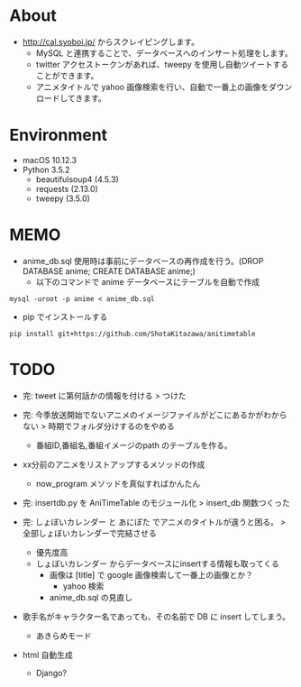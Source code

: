 # About

- http://cal.syoboi.jp/ からスクレイピングします。
	- MySQL と連携することで、データベースへのインサート処理をします。
	- twitter アクセストークンがあれば、tweepy を使用し自動ツイートすることができます。
	- アニメタイトルで yahoo 画像検索を行い、自動で一番上の画像をダウンロードしてきます。

# Environment

- macOS 10.12.3
- Python 3.5.2
	- beautifulsoup4 (4.5.3)
	- requests (2.13.0)
	- tweepy (3.5.0)

# MEMO

- anime_db.sql 使用時は事前にデータベースの再作成を行う。(DROP DATABASE anime; CREATE DATABASE anime;) 
	- 以下のコマンドで anime データベースにテーブルを自動で作成

```
mysql -uroot -p anime < anime_db.sql
```

- pip でインストールする

```
pip install git+https://github.com/ShotaKitazawa/anitimetable
```

# TODO

- 完: tweet に第何話かの情報を付ける > つけた

- 完:  今季放送開始でないアニメのイメージファイルがどこにあるかがわからない > 時期でフォルダ分けするのをやめる
	- 番組ID,番組名,番組イメージのpath のテーブルを作る。

- xx分前のアニメをリストアップするメソッドの作成
	- now_program メソッドを真似すればかんたん

- 完: insertdb.py を AniTimeTable のモジュール化 > insert_db 関数つくった

- 完: しょぼいカレンダー と あにぽた でアニメのタイトルが違うと困る。 > 全部しょぼいカレンダーで完結させる
	- 優先度高
	- しょぼいカレンダー からデータベースにinsertする情報も取ってくる
		- 画像は [title] で google 画像検索して一番上の画像とか？
			- yahoo 検索
		- anime_db.sql の見直し

- 歌手名がキャラクター名であっても、その名前で DB に insert してしまう。
	- あきらめモード

- html 自動生成
	- Django?
